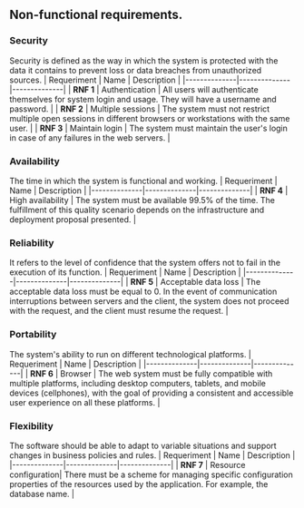 ## Non-functional requirements.

### Security

Security is defined as the way in which the system is protected with the data it contains to prevent loss or data breaches from unauthorized sources.
| Requeriment | Name | Description |
|--------------|--------------|--------------|
| **RNF 1** | Authentication | All users will authenticate themselves for system login and usage. They will have a username and password.  |
| **RNF 2**  | Multiple sessions  | The system must not restrict multiple open sessions in different browsers or workstations with the same user.   |
| **RNF 3** | Maintain login | The system must maintain the user's login in case of any failures in the web servers. |

### Availability

The time in which the system is functional and working.
| Requeriment | Name | Description |
|--------------|--------------|--------------|
| **RNF 4** | High availability | The system must be available 99.5% of the time. The fulfillment of this quality scenario depends on the infrastructure and deployment proposal presented.  |

### Reliability

It refers to the level of confidence that the system offers not to fail in the execution of its function.
| Requeriment | Name | Description |
|--------------|--------------|--------------|
| **RNF 5** | Acceptable data loss | The acceptable data loss must be equal to 0. In the event of communication interruptions between servers and the client, the system does not proceed with the request, and the client must resume the request.  |

### Portability

The system's ability to run on different technological platforms.
| Requeriment | Name | Description |
|--------------|--------------|--------------|
| **RNF 6** | Browser | The web system must be fully compatible with multiple platforms, including desktop computers, tablets, and mobile devices (cellphones), with the goal of providing a consistent and accessible user experience on all these platforms. |

### Flexibility

The software should be able to adapt to variable situations and support changes in business policies and rules.
| Requeriment | Name | Description |
|--------------|--------------|--------------|
| **RNF 7** | Resource configuration| There must be a scheme for managing specific configuration properties of the resources used by the application. For example, the database name. |
